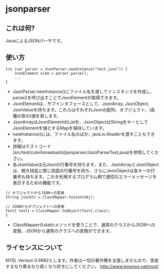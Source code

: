 # jsonparser
## これは何?
JavaによるJSONパーサです。

## 使い方
```
try (var parser = JsonParser.newInstance("test.json")) {
    JsonElement elem = parser.parse();
    ...
}
```
- JsonParser.newInstance()にファイル名を渡してインスタンスを作成し、parse()を呼び出すことでJsonElementが取得できます。
- JsonElementは、サブインタフェースとして、JsonArray, JsonObject, JsonValueを持ちます。これらはそれぞれJsonの配列、オブジェクト、(各種の型の)値を表します。
- JsonArrayはJsonElementのListを、JsonObjectはStringをキーとしてJsonElementを値とするMapを保持しています。
- newInstance()には、ファイル名のほか、java.io.Readerを渡すこともできます。
- 詳細はテストコード(src/test/com/kmaebashi/jsonparser/JsonParserTest.java)を参照してください。
- 各JsonValueは元Jsonの行番号を持ちます。また、JsonArrayとJsonObjectは、開き括弧と閉じ括弧の行番号を持ち、さらにJsonObjectは各キーの行番号も持ちます。これを利用するプログラム側で適切なエラーメッセージを表示するための機能です。

```
// オブジェクトからJSONへの変換
String jsonStr = ClassMapper.toJson(obj);

// JSONからオブジェクトへの変換
Test1 test1 = ClassMapper.toObject(Test1.class);
}
```
- ClassMapperのstaticメソッドを使うことで、通常のクラスからJSONへの変換、JSONから通常のクラスへの変換ができます。

## ライセンスについて
NYSL Version 0.9982とします。作者は一切の著作権を主張しませんので、改変するなり煮るなり焼くなり好きにしてください。
http://www.kmonos.net/nysl/
